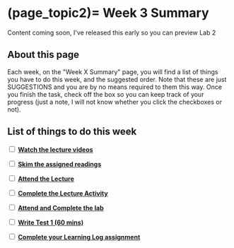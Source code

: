 (page_topic2)=
Week 3 Summary
=======================

Content coming soon, I've released this early so you can preview Lab 2

## About this page

Each week, on the "Week X Summary" page, you will find a list of things you have to do this week, and the suggested order. 
Note that these are just SUGGESTIONS and you are by no means required to them this way. 
Once you finish the task, check off the box so you can keep track of your progress (just a note, I will not know whether you click the checkboxes or not).

## List of things to do this week

<label><input type="checkbox" id="week02_task1" class="box"> [**Watch the lecture videos**](./videos.md)</input></label>

<label><input type="checkbox" id="week02_task2" class="box"> [**Skim the assigned readings**](./readings.md)</input></label>

<label><input type="checkbox" id="week02_task3" class="box"> [**Attend the Lecture**](./lecture.ipynb) </input></label>

<label><input type="checkbox" id="week02_task4" class="box"> [**Complete the Lecture Activity**](../activities) </input></label>

<label><input type="checkbox" id="week02_task5" class="box"> [**Attend and Complete the lab**](./lab.md) </input></label>

<label><input type="checkbox" id="week02_task6" class="box"> [**Write Test 1 (60 mins)**](./test.md) </input></label>

<label><input type="checkbox" id="week02_task7" class="box"> [**Complete your Learning Log assignment**](./learninglog) </input></label>